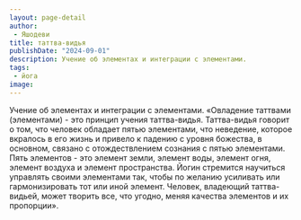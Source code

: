 ```yaml
---
layout: page-detail
author:
 - Яшодеви
title: таттва-видья
publishDate: "2024-09-01"
description: Учение об элементах и интеграции с элементами.
tags:
 - йога
image: 
---
```


Учение об элементах и интеграции с элементами.
 «Овладение таттвами (элементами) - это принцип учения таттва-видья. Таттва-видья говорит о том, что человек обладает пятью элементами, что неведение, которое вкралось в его жизнь и привело к падению с уровня божества, в основном, связано с отождествлением сознания с пятью элементами. Пять элементов - это элемент земли, элемент воды, элемент огня, элемент воздуха и элемент пространства. Йогин стремится научиться управлять своими элементами так, чтобы по желанию усиливать или гармонизировать тот или иной элемент. Человек, владеющий таттва-видьей, может творить все, что угодно, меняя качества элементов и их пропорции».

